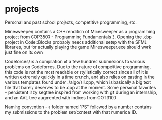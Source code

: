 # projects
Personal and past school projects, competitive programming, etc.

Minesweeper/ contains a C++ rendition of Minesweeper as a programming project from COP3503 - Programming Fundamentals 2. Opening the .cbp project in Code::Blocks probably needs additional setup with the SFML libraries, but for actually playing the game Minesweeper.exe should work just fine on its own

Codeforces/ is a compilation of a few hundred submissions to various problems on Codeforces. Due to the nature of competitive programming, this code is not the most readable or stylistically correct since all of it is written extremely quickly in a time crunch, and also relies on pasting in the various templates found under ./algo/all.cpp, which is basically a big text file that barely deserves to be .cpp at the moment. Some personal favorites - persistent lazy segtree inspired from working with git during an internship, and an AVL tree augmented with indices from COT3100

Naming convention - a folder named "PS" followed by a number contains my submissions to the problem set/contest with that numerical ID.
